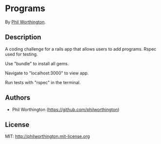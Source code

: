 # Programs

By [Phil Worthington](https://github.com/philworthington).


## Description
A coding challenge for a rails app that allows users to add programs. Rspec used for testing.

Use "bundle" to install all gems.

Navigate to "localhost:3000" to view app.

Run tests with "rspec" in the terminal.


## Authors

* Phil Worthington (https://github.com/philworthington)


## License

MIT: http://philworthington.mit-license.org

